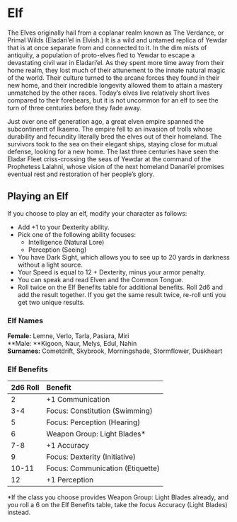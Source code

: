 # Elf

The Elves originally hail from a coplanar realm known as The Verdance, or Primal Wilds \(Eladari’el in Elvish.\) It is a wild and untamed replica of Yewdar that is at once separate from and connected to it. In the dim mists of antiquity, a population of proto-elves fled to Yewdar to escape a devastating civil war in Eladari’el. As they spent more time away from their home realm, they lost much of their attunement to the innate natural magic of the world. Their culture turned to the arcane forces they found in their new home, and their incredible longevity allowed them to attain a mastery unmatched by the other races. Today’s elves live relatively short lives compared to their forebears, but it is not uncommon for an elf to see the turn of three centuries before they fade away.

Just over one elf generation ago, a great elven empire spanned the subcontinentt of Ikaemo. The empire fell to an invasion of trolls whose durability and fecundity literally bred the elves out of their homeland. The survivors took to the sea on their elegant ships, staying close for mutual defense, looking for a new home. The last three centuries have seen the Eladar Fleet criss-crossing the seas of Yewdar at the command of the Prophetess Lalahni, whose vision of the next homeland Danari’el promises eventual rest and restoration of her people’s glory.

## Playing an Elf

If you choose to play an elf, modify your character as follows:

* Add +1 to your Dexterity ability.
* Pick one of the following ability focuses:
  * Intelligence \(Natural Lore\)
  * Perception \(Seeing\)
* You have Dark Sight, which allows you to see up to 20 yards in darkness without a light source.
* Your Speed is equal to 12 + Dexterity, minus your armor penalty.
* You can speak and read Elven and the Common Tongue.
* Roll twice on the Elf Benefits table for additional benefits. Roll 2d6 and add the result together. If you get the same result twice, re-roll unti you get two unique results.

### Elf Names

**Female:** Lemne, Verlo, Tarla, Pasiara, Miri  
**Male: **Kigoon, Naur, Melys, Edul, Nahin  
**Surnames:** Cometdrift, Skybrook, Morningshade, Stormflower, Duskheart

### Elf Benefits

| 2d6 Roll | Benefit |
| :--- | :--- |
| 2 | +1 Communication |
| 3-4 | Focus: Constitution \(Swimming\) |
| 5 | Focus: Perception \(Hearing\) |
| 6 | Weapon Group: Light Blades\* |
| 7-8 | +1 Accuracy |
| 9 | Focus: Dexterity \(Initiative\) |
| 10-11 | Focus: Communication \(Etiquette\) |
| 12 | +1 Perception |

\*If the class you choose provides Weapon Group: Light Blades already, and you roll a 6 on the Elf Benefits table, take the focus Accuracy \(Light Blades\) instead.



